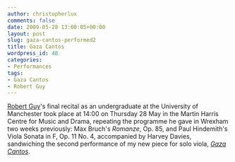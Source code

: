 ```yaml
---
author: christopherlux
comments: false
date: 2009-05-28 13:00:05+00:00
layout: post
slug: gaza-cantos-performed2
title: Gaza Cantos
wordpress_id: 48
categories:
- Performances
tags:
- Gaza Cantos
- Robert Guy
---
```


[Robert Guy](http://www.robert-guy.com/)'s final recital as an undergraduate at the University of Manchester took place at 14:00 on Thursday 28 May in the Martin Harris Centre for Music and Drama, repeating the programme he gave in Wrexham two weeks previously: Max Bruch's _Romanze_, Op. 85, and Paul Hindemith's Viola Sonata in F, Op. 11 No. 4, accompanied by Harvey Davies, sandwiching the second performance of my new piece for solo viola, [_Gaza Cantos_](http://www.chrisswithinbank.net/2009/05/gaza-cantos/).
